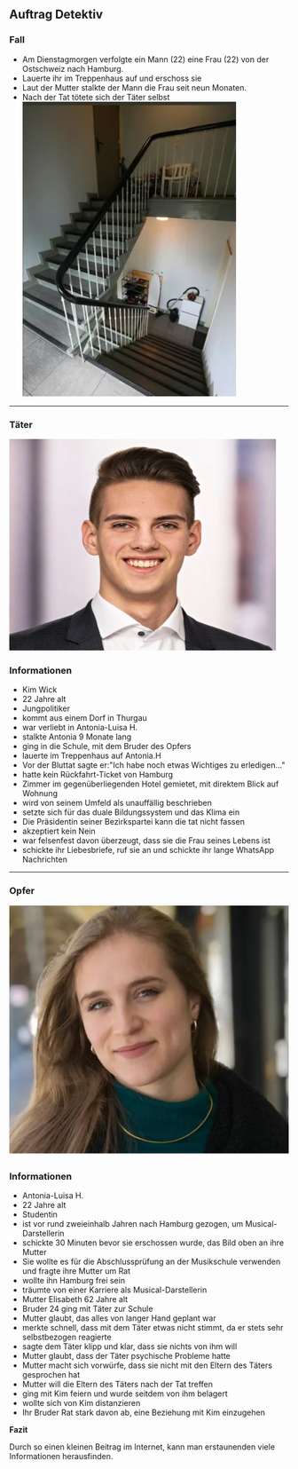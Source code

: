 ## Auftrag Detektiv

### Fall

- Am Dienstagmorgen verfolgte ein Mann (22) eine Frau (22) von der Ostschweiz nach Hamburg.
- Lauerte ihr im Treppenhaus auf und erschoss sie
- Laut der Mutter stalkte der Mann die Frau seit neun Monaten.
- Nach der Tat tötete sich der Täter selbst
  ![Tatort](/images/tatort.png)

---

### Täter

![Taeter](/images/Taeter.png)

### Informationen

- Kim Wick
- 22 Jahre alt
- Jungpolitiker
- kommt aus einem Dorf in Thurgau
- war verliebt in Antonia-Luisa H.
- stalkte Antonia 9 Monate lang
- ging in die Schule, mit dem Bruder des Opfers
- lauerte im Treppenhaus auf Antonia.H
- Vor der Bluttat sagte er:"Ich habe noch etwas Wichtiges zu erledigen..."
- hatte kein Rückfahrt-Ticket von Hamburg
- Zimmer im gegenüberliegenden Hotel gemietet, mit direktem Blick auf Wohnung
- wird von seinem Umfeld als unauffällig beschrieben
- setzte sich für das duale Bildungssystem und das Klima ein
- Die Präsidentin seiner Bezirkspartei kann die tat nicht fassen
- akzeptiert kein Nein
- war felsenfest davon überzeugt, dass sie die Frau seines Lebens ist
- schickte ihr Liebesbriefe, ruf sie an und schickte ihr lange WhatsApp Nachrichten

---

### Opfer

![Opfer](/images/Opfer.png)

### Informationen

- Antonia-Luisa H.
- 22 Jahre alt
- Studentin
- ist vor rund zweieinhalb Jahren nach Hamburg gezogen, um Musical-Darstellerin
- schickte 30 Minuten bevor sie erschossen wurde, das Bild oben an ihre Mutter
- Sie wollte es für die Abschlussprüfung an der Musikschule verwenden und fragte ihre Mutter um Rat
- wollte ihn Hamburg frei sein
- träumte von einer Karriere als Musical-Darstellerin
- Mutter Elisabeth 62 Jahre alt
- Bruder 24 ging mit Täter zur Schule
- Mutter glaubt, das alles von langer Hand geplant war
- merkte schnell, dass mit dem Täter etwas nicht stimmt, da er stets sehr selbstbezogen reagierte
- sagte dem Täter klipp und klar, dass sie nichts von ihm will
- Mutter glaubt, dass der Täter psychische Probleme hatte
- Mutter macht sich vorwürfe, dass sie nicht mit den Eltern des Täters gesprochen hat
- Mutter will die Eltern des Täters nach der Tat treffen
- ging mit Kim feiern und wurde seitdem von ihm belagert
- wollte sich von Kim distanzieren
- Ihr Bruder Rat stark davon ab, eine Beziehung mit Kim einzugehen

**Fazit**

Durch so einen kleinen Beitrag im Internet, kann man erstaunenden viele Informationen herausfinden.
